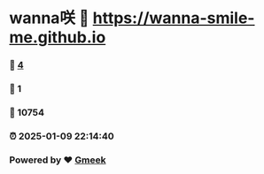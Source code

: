 # wanna咲 :link: https://wanna-smile-me.github.io 
### :page_facing_up: [4](https://wanna-smile-me.github.io/tag.html) 
### :speech_balloon: 1 
### :hibiscus: 10754 
### :alarm_clock: 2025-01-09 22:14:40 
### Powered by :heart: [Gmeek](https://github.com/Meekdai/Gmeek)
